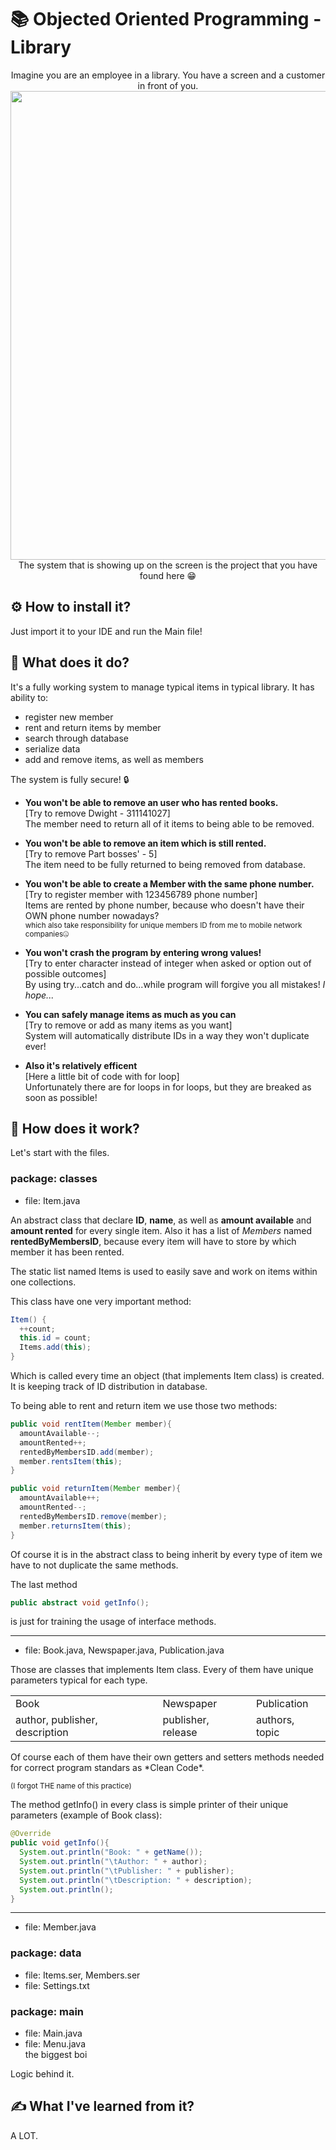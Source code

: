 # 📚 Objected Oriented Programming - Library 
<p align="center">
Imagine you are an employee in a library. You have a screen and a customer in front of you.
<img src="https://user-images.githubusercontent.com/97809912/224438357-047fbe21-40d5-4df8-bfa1-025b50566857.jpg" width="750">
<br/>The system that is showing up on the screen is the project that you have found here 😁
</p>


## ⚙️ How to install it?
Just import it to your IDE and run the Main file!  
## 🤸 What does it do?
It's a fully working system to manage typical items in typical library. It has ability to:
- register new member
- rent and return items by member
- search through database
- serialize data
- add and remove items, as well as members  
  
The system is fully secure! :lock:  
- **You won't be able to remove an user who has rented books.**  
[Try to remove Dwight - 311141027]  
The member need to return all of it items to being able to be removed.  

- **You won't be able to remove an item which is still rented.**  
[Try to remove Part bosses' - 5]  
The item need to be fully returned to being removed from database.  

- **You won't be able to create a Member with the same phone number.**  
[Try to register member with 123456789 phone number]  
Items are rented by phone number, because who doesn't have their OWN phone number nowadays?  
<sub>which also take responsibility for unique members ID from me to mobile network companies🤐</sub>

- **You won't crash the program by entering wrong values!**  
[Try to enter character instead of integer when asked or option out of possible outcomes]  
By using try...catch and do...while program will forgive you all mistakes! *I hope...*  

- **You can safely manage items as much as you can**  
[Try to remove or add as many items as you want]  
System will automatically distribute IDs in a way they won't duplicate ever!  

- **Also it's relatively efficent**  
[Here a little bit of code with for loop]  
Unfortunately there are for loops in for loops, but they are breaked as soon as possible!  


## 🤔 How does it work?
Let's start with the files.
### package: classes
- file: Item.java  

An abstract class that declare **ID**, **name**, as well as **amount available** and **amount rented** for every single item. Also it has a list of *Members* named **rentedByMembersID**, because every item will have to store by which member it has been rented.  

The static list named Items is used to easily save and work on items within one collections.  

This class have one very important method:
```java
Item() {
  ++count;
  this.id = count;
  Items.add(this);
}
```
Which is called every time an object (that implements Item class) is created. It is keeping track of ID distribution in database.  
  
To being able to rent and return item we use those two methods:
```java
public void rentItem(Member member){
  amountAvailable--;
  amountRented++;
  rentedByMembersID.add(member);
  member.rentsItem(this);
}

public void returnItem(Member member){
  amountAvailable++;
  amountRented--;
  rentedByMembersID.remove(member);
  member.returnsItem(this);
}
```
Of course it is in the abstract class to being inherit by every type of item we have to not duplicate the same methods.

The last method
```java
public abstract void getInfo();
```
is just for training the usage of interface methods.  
  
<hr>  

- file: Book.java, Newspaper.java, Publication.java  

Those are classes that implements Item class. Every of them have unique parameters typical for each type.
<table>
  <tr>
    <td>Book</td>
    <td>Newspaper</td>
    <td>Publication</td>
  </tr>
  <tr>
    <td>author, publisher, description</td>
    <td>publisher, release</td>
    <td>authors, topic</td>
  </tr>
</table>
Of course each of them have their own getters and setters methods needed for correct program standars as *Clean Code*.  
  
<sub>(I forgot THE name of this practice)</sub>  
   
   
   
The method getInfo() in every class is simple printer of their unique parameters (example of Book class):
```java
@Override
public void getInfo(){
  System.out.println("Book: " + getName());
  System.out.println("\tAuthor: " + author);
  System.out.println("\tPublisher: " + publisher);
  System.out.println("\tDescription: " + description);
  System.out.println();
}
```
<hr>  
  
- file: Member.java  

### package: data  
- file: Items.ser, Members.ser
- file: Settings.txt

### package: main  
- file: Main.java
- file: Menu.java  
the biggest boi  
  
Logic behind it.  

## ✍️ What I've learned from it?
A LOT.
